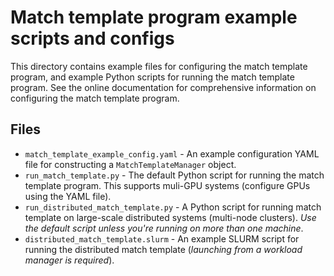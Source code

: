 # Match template program example scripts and configs

This directory contains example files for configuring the match template program, and example Python scripts for running the match template program.
See the online documentation for comprehensive information on configuring the match template program.

## Files

- `match_template_example_config.yaml` - An example configuration YAML file for constructing a `MatchTemplateManager` object.
- `run_match_template.py` - The default Python script for running the match template program. This supports muli-GPU systems (configure GPUs using the YAML file).
- `run_distributed_match_template.py` - A Python script for running match template on large-scale distributed systems (multi-node clusters). _Use the default script unless you're running on more than one machine_.
- `distributed_match_template.slurm` - An example SLURM script for running the distributed match template (_launching from a workload manager is required_).